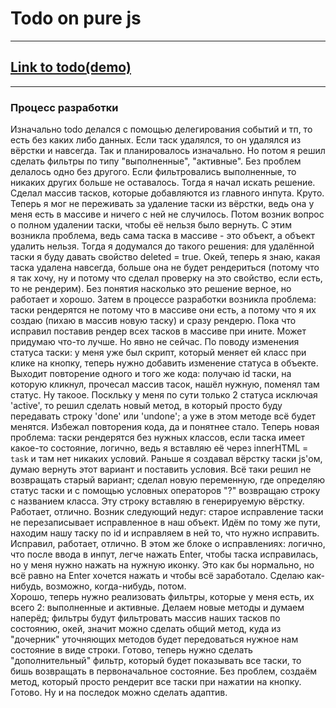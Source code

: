 # Todo on pure js

---

## [Link to todo(demo)](https://junfrenkixp.github.io/todo-js/)


---

### Процесс разработки

Изначально todo делался с помощью делегирования событий и тп, то есть без каких либо данных. Если таск удалялся, то он удалялся из вёрстки и навсегда. 
Так и планировалось изначально. Но потом я решил сделать фильтры по типу "выполненные", "активные". Без проблем делалось одно без другого. 
Если фильтровались выполненные, то никаких других больше не оставалось. Тогда я начал искать решение. Сделал массив тасков, которые добавляются из главного инпута. Круто. 
Теперь я мог не переживать за удаление таски из вёрстки, ведь она у меня есть в массиве и ничего с ней не случилось. 
Потом возник вопрос о полном удалении таски, чтобы её нельзя было вернуть. С этим возникла проблема, ведь сама таска в массиве - это объект, а объект удалить нельзя.
Тогда я додумался до такого решения: для удалённой таски я буду давать свойство deleted = true. Окей, теперь я знаю, какая таска удалена навсегда, 
больше она не будет рендериться (потому что я так хочу, ну и потому что сделал проверку на это свойство, если есть, то не рендерим). Без понятия насколько это решение верное, 
но работает и хорошо. Затем в процессе разработки возникла проблема: таски рендерятся не потому что в массиве они есть, а потому что я их создаю (пихаю в массив новую таску) 
и сразу рендерю. Пока что исправил поставив рендер всех тасков в массиве при ините. Может придумаю что-то лучше. Но явно не сейчас.
По поводу изменения статуса таски: у меня уже был скрипт, который меняет ей класс при клике на кнопку, теперь нужно добавить изменение статуса в объекте. 
Выходит повторение одного и того же кода: получаю id таски, на которую кликнул, прочесал массив тасок, нашёл нужную, поменял там статус. Ну такоое.
Поскльку у меня по сути только 2 статуса исключая 'active', то решил сделать новый метод, в который просто буду передавать строку 'done' или 'undone'; 
а уже в этом методе всё будет менятся. Избежал повторения кода, да и понятнее стало. Теперь новая проблема: таски рендерятся без нужных классов, если таска имеет 
какое-то состояние, логично, ведь я вставляю её через innerHTML = `task` и там нет никаких условий. Раньше я создавал вёрстку таски js'ом, думаю вернуть этот вариант 
и поставить условия. Всё таки решил не возвращать старый вариант; сделал новую переменную, где определяю статус таски и с помощью условных операторов "?" 
возвращаю строку с названием класса. Эту строку вставляю в генерируемую вёрстку. Работает, отлично.
Возник следующий недуг: старое исправление таски не перезаписывает исправленное в наш объект. Идём по тому же пути, находим нашу таску по id и исправляем 
в ней то, что нужно исправить. Исправил, работает, отлично. В этом же блоке о исправлениях: логично, что после ввода в инпут, легче нажать Enter, 
чтобы таска исправилась, но у меня нужно нажать на нужную иконку. Это как бы нормально, но всё равно на Enter хочется нажать и чтобы всё заработало.
Сделаю как-нибудь, возможно, когда-нибудь, потом.	 
Хорошо, теперь нужно реализовать фильтры, которые у меня есть, их всего 2: выполненные и активные. Делаем новые методы и думаем наперёд; фильтры будут фильтровать массив наших тасков 
по состоянию, окей, значит можно сделать общий метод, куда из "дочерник" уточняющих методов будет передоваться нужное нам состояние в виде строки. Готово, теперь нужно сделать "дополнительный" фильтр, который будет показывать все таски, то бишь возвращать в первоначальное состояние. Без проблем, создаём метод, который просто рендерит все таски при нажатии на кнопку. Готово. 
Ну и на последок можно сделать адаптив.